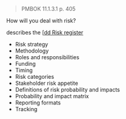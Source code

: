 > PMBOK 11.1.3.1 p. 405

How will you deal with risk?

describes the [[dd Risk register](Procurement%20documentation.md)

* Risk strategy
* Methodology
* Roles and responsibilities
* Funding
* Timing
* Risk categories
* Stakeholder risk appetite
* Definitions of risk probability and impacts
* Probability and impact matrix
* Reporting formats
* Tracking


